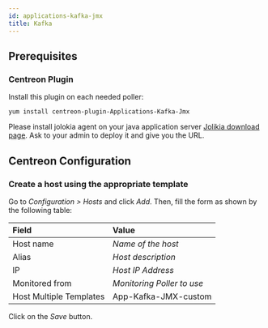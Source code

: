 ```yaml
---
id: applications-kafka-jmx
title: Kafka
---
```


## Prerequisites

### Centreon Plugin

Install this plugin on each needed poller:

``` shell
yum install centreon-plugin-Applications-Kafka-Jmx
```

Please install jolokia agent on your java application server [Jolikia download
page](https://jolokia.org/download.html). Ask to your admin to deploy it and
give you the URL.

## Centreon Configuration

### Create a host using the appropriate template

Go to *Configuration \> Hosts* and click *Add*. Then, fill the form as shown by
the following table:

| Field                                | Value                      |
| :----------------------------------- | :------------------------- |
| Host name                            | *Name of the host*         |
| Alias                                | *Host description*         |
| IP                                   | *Host IP Address*          |
| Monitored from                       | *Monitoring Poller to use* |
| Host Multiple Templates              | App-Kafka-JMX-custom       |

Click on the *Save* button.
